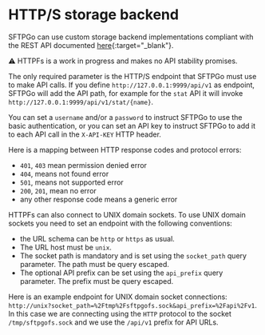 # HTTP/S storage backend

SFTPGo can use custom storage backend implementations compliant with the REST API documented [here](https://github.com/drakkan/sftpgo/blob/main/openapi/httpfs.yaml){:target="_blank"}.

:warning: HTTPFs is a work in progress and makes no API stability promises.

The only required parameter is the HTTP/S endpoint that SFTPGo must use to make API calls.
If you define `http://127.0.0.1:9999/api/v1` as endpoint, SFTPGo will add the API path, for example for the `stat` API it will invoke `http://127.0.0.1:9999/api/v1/stat/{name}`.

You can set a `username` and/or a `password` to instruct SFTPGo to use the basic authentication, or you can set an API key to instruct SFTPGo to add it to each API call in the `X-API-KEY` HTTP header.

Here is a mapping between HTTP response codes and protocol errors:

- `401`, `403` mean permission denied error
- `404`, means not found error
- `501`, means not supported error
- `200`, `201`, mean no error
- any other response code means a generic error

HTTPFs can also connect to UNIX domain sockets. To use UNIX domain sockets you need to set an endpoint with the following conventions:

- the URL schema can be `http` or `https` as usual.
- The URL host must be `unix`.
- The socket path is mandatory and is set using the `socket_path` query parameter. The path must be query escaped.
- The optional API prefix can be set using the `api_prefix` query parameter. The prefix must be query escaped.

Here is an example endpoint for UNIX domain socket connections: `http://unix?socket_path=%2Ftmp%2Fsftpgofs.sock&api_prefix=%2Fapi%2Fv1`. In this case we are connecting using the `HTTP` protocol to the socket `/tmp/sftpgofs.sock` and we use the `/api/v1` prefix for API URLs.
